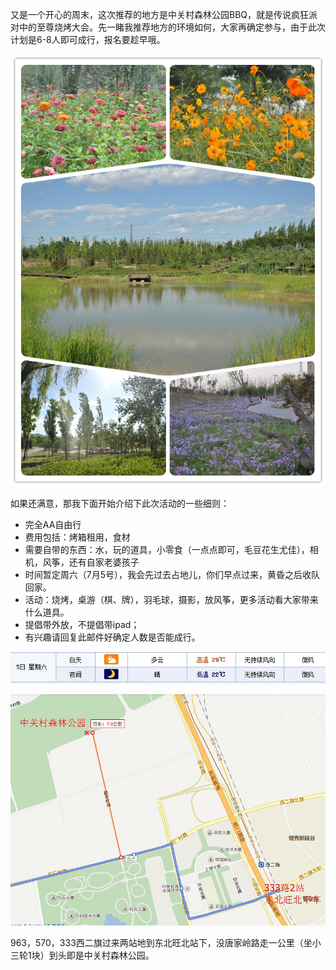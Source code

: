 <!---title:中关村森林公园BBQ集结号-->
<!---keywords:中关村森林公园BBQ集结号-->


又是一个开心的周末，这次推荐的地方是中关村森林公园BBQ，就是传说疯狂派对中的至尊烧烤大会。先一睹我推荐地方的环境如何，大家再确定参与，由于此次计划是6-8人即可成行，报名要趁早哦。

![实景拍摄](/static/images/upload/20140701163436-66.jpg)

如果还满意，那我下面开始介绍下此次活动的一些细则：

- 完全AA自由行   
- 费用包括：烤箱租用，食材  
- 需要自带的东西：水，玩的道具，小零食（一点点即可，毛豆花生尤佳），相机，风筝，还有自家老婆孩子  
- 时间暂定周六（7月5号），我会先过去占地儿，你们早点过来，黄昏之后收队回家。   
- 活动：烧烤，桌游（棋、牌），羽毛球，摄影，放风筝，更多活动看大家带来什么道具。  
- 提倡带外放，不提倡带ipad；  
- 有兴趣请回复此邮件好确定人数是否能成行。  


![周六天气](/static/images/upload/20140701163630-77.jpg)

![路线图](/static/images/upload/20140701164037-21.jpg)

963，570，333西二旗过来两站地到东北旺北站下，没唐家岭路走一公里（坐小三轮1块）到头即是中关村森林公园。